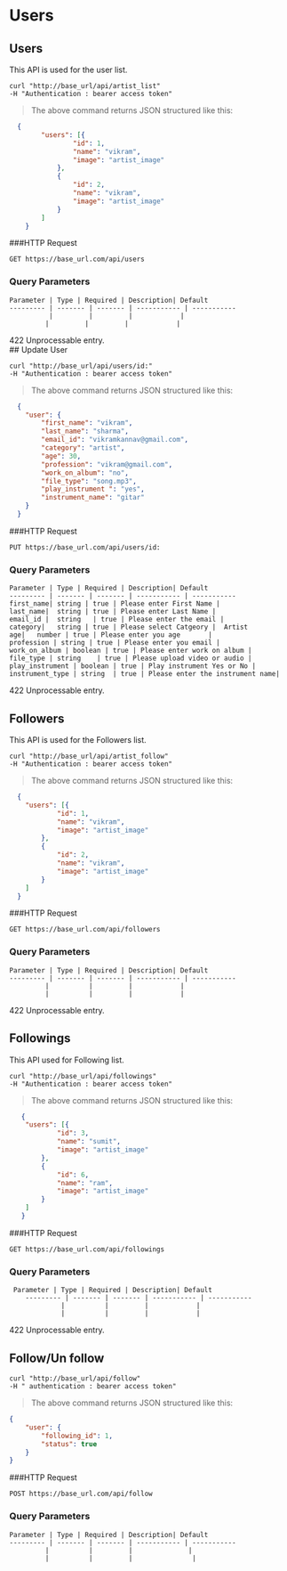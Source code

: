 
# Users

## Users

This API is used for the user list.

```shell
curl "http://base_url/api/artist_list" 
-H "Authentication : bearer access token"
```

> The above command returns JSON structured like this:

```json
  {
    	"users": [{
    			"id": 1,
    			"name": "vikram",
    			"image": "artist_image"
    		},
    		{
    			"id": 2,
    			"name": "vikram",
    			"image": "artist_image"
    		}
    	]
    }
```

###HTTP Request

`GET https://base_url.com/api/users`

### Query Parameters

    Parameter | Type | Required | Description| Default
    --------- | ------- | ------- | ----------- | -----------
              |         |         |            |
             |         |         |            |
   
<aside class="warning"> 422 Unprocessable entry.</aside>
## Update User

```shell
curl "http://base_url/api/users/id:" 
-H "Authentication : bearer access token"
```

> The above command returns JSON structured like this:

```json
  {
  	"user": {
  		"first_name": "vikram",
  		"last_name": "sharma",
  		"email_id": "vikramkannav@gmail.com",
  		"category": "artist",
  		"age": 30,
  		"profession": "vikram@gmail.com",
  		"work_on_album": "no",
  		"file_type": "song.mp3",
  		"play_instrument ": "yes",
  		"instrument_name": "gitar"
  	}
  }
```

###HTTP Request

`PUT https://base_url.com/api/users/id:`

### Query Parameters

    Parameter | Type | Required | Description| Default
    --------- | ------- | ------- | ----------- | -----------
    first_name| string | true | Please enter First Name |   
    last_name|  string | true | Please enter Last Name |  
    email_id |  string   | true | Please enter the email |  
    category|   string | true | Please select Catgeory |  Artist
    age|   number | true | Please enter you age       |  
    profession | string | true | Please enter you email |
    work_on_album | boolean | true | Please enter work on album |
    file_type | string    | true | Please upload video or audio |
    play_instrument | boolean | true | Play instrument Yes or No |
    instrument_type | string  | true | Please enter the instrument name|

<aside class="warning"> 422 Unprocessable entry.</aside>


    
## Followers

This API is used for the Followers list.

```shell
curl "http://base_url/api/artist_follow" 
-H "Authentication : bearer access token"
```

> The above command returns JSON structured like this:

```json
  {
  	"users": [{
  			"id": 1,
  			"name": "vikram",
  			"image": "artist_image"
  		},
  		{
  			"id": 2,
  			"name": "vikram",
  			"image": "artist_image"
  		}
  	]
  }
```
###HTTP Request

`GET https://base_url.com/api/followers`

### Query Parameters

    Parameter | Type | Required | Description| Default
    --------- | ------- | ------- | ----------- | -----------
             |          |         |            |
             |          |         |            |
        
<aside class="warning"> 422 Unprocessable entry.</aside>


## Followings

This API used for Following list.

```shell
curl "http://base_url/api/followings" 
-H "Authentication : bearer access token"
```

> The above command returns JSON structured like this:

```json
   {
   	"users": [{
   			"id": 3,
   			"name": "sumit",
   			"image": "artist_image"
   		},
   		{
   			"id": 6,
   			"name": "ram",
   			"image": "artist_image"
   		}
   	]
   }
```
###HTTP Request

`GET https://base_url.com/api/followings`

### Query Parameters

     Parameter | Type | Required | Description| Default
        --------- | ------- | ------- | ----------- | -----------
                 |          |         |            |
                 |          |         |            |
            
<aside class="warning"> 422 Unprocessable entry.</aside>



## Follow/Un follow

```shell
curl "http://base_url/api/follow" 
-H " authentication : bearer access token"
```

> The above command returns JSON structured like this:

```json
{
	"user": {
		"following_id": 1,
		"status": true
	}
}
```
###HTTP Request

`POST https://base_url.com/api/follow`

### Query Parameters

    Parameter | Type | Required | Description| Default
    --------- | ------- | ------- | ----------- | -----------
             |          |         |              |
             |          |         |               |
